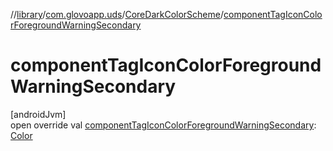 //[library](../../../index.md)/[com.glovoapp.uds](../index.md)/[CoreDarkColorScheme](index.md)/[componentTagIconColorForegroundWarningSecondary](component-tag-icon-color-foreground-warning-secondary.md)

# componentTagIconColorForegroundWarningSecondary

[androidJvm]\
open override val [componentTagIconColorForegroundWarningSecondary](component-tag-icon-color-foreground-warning-secondary.md): [Color](https://developer.android.com/reference/kotlin/androidx/compose/ui/graphics/Color.html)
